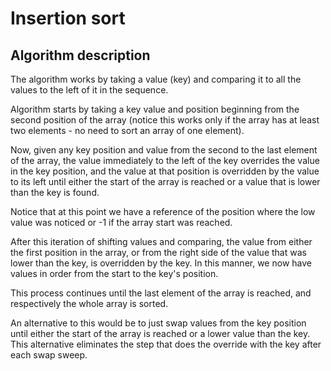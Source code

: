 # Insertion sort


## Algorithm description

The algorithm works by taking a value (key) and comparing it to all the values
to the left of it in the sequence.

Algorithm starts by taking a key value and position beginning from the second
position of the array (notice this works only if the array has at least
two elements - no need to sort an array of one element).

Now, given any key position and value from the second to the last element of
the array, the value immediately to the left of the key overrides the value
in the key position, and the value at that position is overridden by the value
to its left until either the start of the array is reached or a value that
is lower than the key is found.

Notice that at this point we have a reference of the position where the low
value was noticed or -1 if the array start was reached.

After this iteration of shifting values and comparing, the value from either
the first position in the array, or from the right side of the value that was
lower than the key, is overridden by the key. In this manner, we now have
values in order from the start to the key's position.

This process continues until the last element of the array is reached, and
respectively the whole array is sorted.

An alternative to this would be to just swap values from the key position
until either the start of the array is reached or a lower value than the key.
This alternative eliminates the step that does the override with the key
after each swap sweep.
